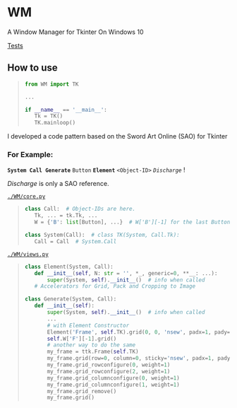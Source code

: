 # WM
A Window Manager for Tkinter On Windows 10

[Tests](https://user-images.githubusercontent.com/73524758/200260996-18de1043-4b5f-4f9c-b3ee-6e27d1903594.mp4)


## How to use
>~~~Python
>from WM import TK
>
>...
>
>if __name__ == '__main__':
>    Tk = TK()
>    TK.mainloop()
>~~~

I developed a code pattern based on the Sword Art Online (SAO) for Tkinter

###  For Example:

**`System Call Generate`** `Button` **`Element`** `<Object-ID>` _`Discharge`_ !

_Discharge_ is only a SAO reference.

[`./WM/core.py`](./WM/core.py)
> ~~~Python
> class Call:  # Object-IDs are here.
>    Tk, ... = tk.Tk, ...
>    W = {'B': list[Button], ...}  # W['B'][-1] for the last Button
>
> class System(Call):  # class TK(System, Call.Tk): 
>    Call = Call  # System.Call
> ~~~

 [`./WM/views.py`](./WM/views.py)
> ~~~python
> class Element(System, Call):
>    def __init__(self, N: str = '', *_, generic=0, **__: ...):
>        super(System, self).__init__()  # info when called
>    # Accelerators for Grid, Pack and Cropping to Image
>
> class Generate(System, Call):
>    def __init__(self):
>        super(System, self).__init__()  # info when called
>        ...
>        # with Element Constructor
>        Element('Frame', self.TK).grid(0, 0, 'nsew', padx=1, pady=1)({0: (1, 1), 1: (0, 1), 2: (1, 0)}).grid_remove()
>        self.W['F'][-1].grid()
>        # another way to do the same
>        my_frame = ttk.Frame(self.TK)
>        my_frame.grid(row=0, column=0, sticky='nsew', padx=1, pady=1)
>        my_frame.grid_rowconfigure(0, weight=1)
>        my_frame.grid_rowconfigure(2, weight=1)
>        my_frame.grid_columnconfigure(0, weight=1)
>        my_frame.grid_columnconfigure(1, weight=1)
>        my_frame.grid_remove()
>        my_frame.grid()
> ~~~




